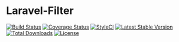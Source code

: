 # Laravel-Filter

[![Build Status](https://travis-ci.org/mohammad-fouladgar/laravel-filter.svg?branch=master)](https://travis-ci.org/mohammad-fouladgar/laravel-filter)
[![Coverage Status](https://coveralls.io/repos/github/mohammad-fouladgar/laravel-filter/badge.svg?branch=develop)](https://coveralls.io/github/mohammad-fouladgar/laravel-filter?branch=develop)
[![StyleCI](https://styleci.io/repos/129208536/shield?style=flat)](https://styleci.io/repos/129208536)
[![Latest Stable Version](https://poser.pugx.org/mohammad-fouladgar/laravel-filter/v/stable)](https://packagist.org/packages/mohammad-fouladgar/laravel-filter)
[![Total Downloads](https://poser.pugx.org/mohammad-fouladgar/laravel-filter/downloads)](https://packagist.org/packages/mohammad-fouladgar/laravel-filter)
[![License](https://poser.pugx.org/mohammad-fouladgar/laravel-filter/license)](https://packagist.org/packages/mohammad-fouladgar/laravel-filter)